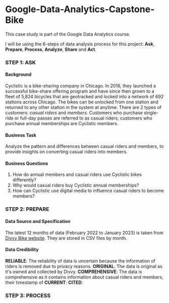 # Google-Data-Analytics-Capstone-Bike

This case study is part of the Google Data Analytics course.

I will be using the 6-steps of data analysis process for this project: **Ask**, **Prepare**, **Process**, **Analyze**, **Share** and **Act**.


### ****STEP 1: ASK****

#### ****Background****
Cyclistic is a bike-sharing company in Chicago. In 2016, they launched a successful bike-share offering program and have since then grown to a fleet of 5,824 bicycles that are geotracked and locked into a network of 692 stations across Chicago. The bikes can be unlocked from one station and returned to any other station in the system at anytime. There are 2 types of customers: *casual riders* and *members*. Customers who purchase single-ride or full-day passes are referred to as casual riders; customers who purchase annual memberships are Cyclistic members.

#### ****Business Task****
Analyze the pattern and differences between casual riders and members, to provide insights on converting casual riders into members.

#### ****Business Questions****
1. How do annual members and casual riders use Cyclistic bikes differently?
2. Why would casual riders buy Cyclistic annual memberships?
3. How can Cyclistic use digital media to influence casual riders to become members?


### ****STEP 2: PREPARE****

#### ****Data Source and Specification****
The latest 12 months of data (February 2022 to January 2023) is taken from [Divvy Bike website](https://divvy-tripdata.s3.amazonaws.com/index.html). They are stored in CSV files by month.

#### ****Data Credibility****
**RELIABLE**: The reliability of data is uncertain because the information of riders is removed due to privacy reasons.
**ORIGINAL**: The data is original as it's owned and collected by Divvy.
**COMPREHENSIVE**: The data is comprehensive as it contains information about casual riders and members, their timestamp of 
**CURRENT**:
**CITED**:


### ****STEP 3: PROCESS****

